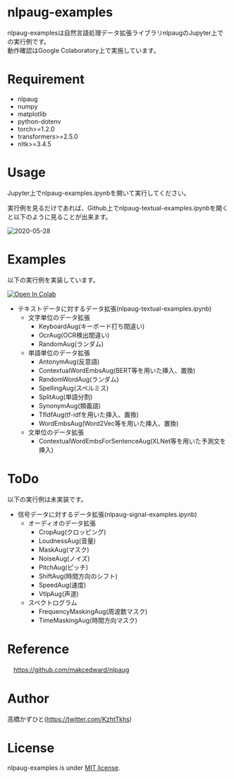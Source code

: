 # nlpaug-examples
nlpaug-examplesは自然言語処理データ拡張ライブラリnlpaugのJupyter上での実行例です。<br>
動作確認はGoogle Colaboratory上で実施しています。

# Requirement
 
* nlpaug
* numpy
* matplotlib
* python-dotenv
* torch>=1.2.0
* transformers>=2.5.0
* nltk>=3.4.5

# Usage
Jupyter上でnlpaug-examples.ipynbを開いて実行してください。

実行例を見るだけであれば、Github上でnlpaug-textual-examples.ipynbを開くと以下のように見ることが出来ます。

![2020-05-28](https://user-images.githubusercontent.com/37477845/83049589-617f0e80-a086-11ea-91ff-221238224d4d.png)

# Examples
以下の実行例を実装しています。

[![Open In Colab](https://colab.research.google.com/assets/colab-badge.svg)](https://colab.research.google.com/github/Kazuhito00/nlpaug-examples/blob/master/nlpaug-textual-examples.ipynb)
* テキストデータに対するデータ拡張(nlpaug-textual-examples.ipynb)
    * 文字単位のデータ拡張
        * KeyboardAug(キーボード打ち間違い)
        * OcrAug(OCR検出間違い)
        * RandomAug(ランダム)
    * 単語単位のデータ拡張
        * AntonymAug(反意語)
        * ContextualWordEmbsAug(BERT等を用いた挿入、置換)
        * RandomWordAug(ランダム)
        * SpellingAug(スペルミス)
        * SplitAug(単語分割)
        * SynonymAug(類義語)
        * TfIdfAug(tf-idfを用いた挿入、置換)
        * WordEmbsAug(Word2Vec等を用いた挿入、置換)
    * 文単位のデータ拡張
        * ContextualWordEmbsForSentenceAug(XLNet等を用いた予測文を挿入)

# ToDo
以下の実行例は未実装です。

* 信号データに対するデータ拡張(nlpaug-signal-examples.ipynb)
    * オーディオのデータ拡張
        * CropAug(クロッピング)
        * LoudnessAug(音量)
        * MaskAug(マスク)
        * NoiseAug(ノイズ)
        * PitchAug(ピッチ)
        * ShiftAug(時間方向のシフト)
        * SpeedAug(速度)
        * VtlpAug(声道)
    * スペクトログラム
        * FrequencyMaskingAug(周波数マスク)
        * TimeMaskingAug(時間方向マスク)

# Reference
　https://github.com/makcedward/nlpaug

# Author
高橋かずひと(https://twitter.com/KzhtTkhs)

# License

nlpaug-examples is under [MIT license](LICENSE).
